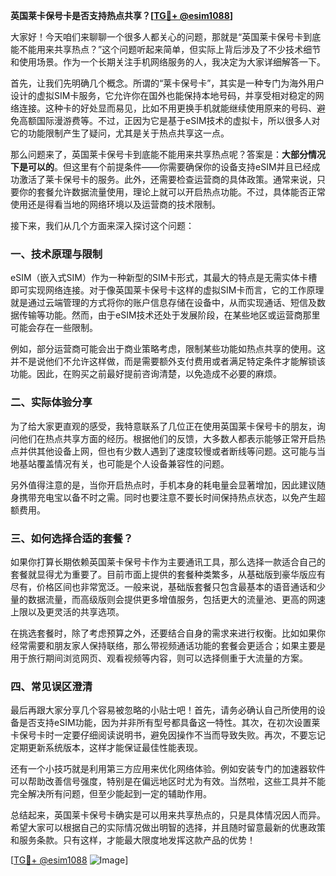 **英国莱卡保号卡是否支持热点共享？[[TG💪+ @esim1088](https://t.me/s/esim1088)]**

大家好！今天咱们来聊聊一个很多人都关心的问题，那就是“英国莱卡保号卡到底能不能用来共享热点？”这个问题听起来简单，但实际上背后涉及了不少技术细节和使用场景。作为一个长期关注手机网络服务的人，我决定为大家详细解答一下。

首先，让我们先明确几个概念。所谓的“莱卡保号卡”，其实是一种专门为海外用户设计的虚拟SIM卡服务，它允许你在国外也能保持本地号码，并享受相对稳定的网络连接。这种卡的好处显而易见，比如不用更换手机就能继续使用原来的号码、避免高额国际漫游费等。不过，正因为它是基于eSIM技术的虚拟卡，所以很多人对它的功能限制产生了疑问，尤其是关于热点共享这一点。

那么问题来了，英国莱卡保号卡到底能不能用来共享热点呢？答案是：**大部分情况下是可以的**。但这里有个前提条件——你需要确保你的设备支持eSIM并且已经成功激活了莱卡保号卡的服务。此外，还需要检查运营商的具体政策。通常来说，只要你的套餐允许数据流量使用，理论上就可以开启热点功能。不过，具体能否正常使用还是得看当地的网络环境以及运营商的技术限制。

接下来，我们从几个方面来深入探讨这个问题：

### 一、技术原理与限制

eSIM（嵌入式SIM）作为一种新型的SIM卡形式，其最大的特点是无需实体卡槽即可实现网络连接。对于像英国莱卡保号卡这样的虚拟SIM卡而言，它的工作原理就是通过云端管理的方式将你的账户信息存储在设备中，从而实现通话、短信及数据传输等功能。然而，由于eSIM技术还处于发展阶段，在某些地区或运营商那里可能会存在一些限制。

例如，部分运营商可能会出于商业策略考虑，限制某些功能如热点共享的使用。这并不是说他们不允许这样做，而是需要额外支付费用或者满足特定条件才能解锁该功能。因此，在购买之前最好提前咨询清楚，以免造成不必要的麻烦。

### 二、实际体验分享

为了给大家更直观的感受，我特意联系了几位正在使用英国莱卡保号卡的朋友，询问他们在热点共享方面的经历。根据他们的反馈，大多数人都表示能够正常开启热点并供其他设备上网，但也有少数人遇到了速度较慢或者断线等问题。这可能与当地基站覆盖情况有关，也可能是个人设备兼容性的问题。

另外值得注意的是，当你开启热点时，手机本身的耗电量会显著增加，因此建议随身携带充电宝以备不时之需。同时也要注意不要长时间保持热点状态，以免产生超额费用。

### 三、如何选择合适的套餐？

如果你打算长期依赖英国莱卡保号卡作为主要通讯工具，那么选择一款适合自己的套餐就显得尤为重要了。目前市面上提供的套餐种类繁多，从基础版到豪华版应有尽有，价格区间也非常宽泛。一般来说，基础版套餐只包含最基本的语音通话和少量的数据流量，而高级版则会提供更多增值服务，包括更大的流量池、更高的网速上限以及更灵活的共享选项。

在挑选套餐时，除了考虑预算之外，还要结合自身的需求来进行权衡。比如如果你经常需要和朋友家人保持联络，那么带视频通话功能的套餐会更适合；如果主要是用于旅行期间浏览网页、观看视频等内容，则可以选择侧重于大流量的方案。

### 四、常见误区澄清

最后再跟大家分享几个容易被忽略的小贴士吧！首先，请务必确认自己所使用的设备是否支持eSIM功能，因为并非所有型号都具备这一特性。其次，在初次设置莱卡保号卡时一定要仔细阅读说明书，避免因操作不当而导致失败。再次，不要忘记定期更新系统版本，这样才能保证最佳性能表现。

还有一个小技巧就是利用第三方应用来优化网络体验。例如安装专门的加速器软件可以帮助改善信号强度，特别是在偏远地区时尤为有效。当然啦，这些工具并不能完全解决所有问题，但至少能起到一定的辅助作用。

总结起来，英国莱卡保号卡确实是可以用来共享热点的，只是具体情况因人而异。希望大家可以根据自己的实际情况做出明智的选择，并且随时留意最新的优惠政策和服务条款。只有这样，才能最大限度地发挥这款产品的优势！

[[TG💪+ @esim1088](https://t.me/s/esim1088) ![Image](https://i.postimg.cc/4NQfJmqS/Snipaste-2025-05-13-00-14-12.png)]